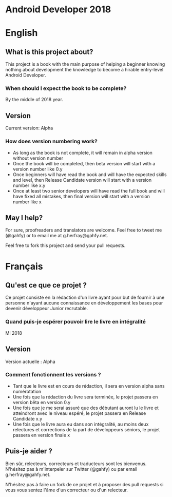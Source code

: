 # Android Developer 2018

# English

## What is this project about?

This project is a book with the main purpose of helping a beginner knowing nothing about development the knowledge to become a hirable entry-level Android Developer.

### When should I expect the book to be complete?

By the middle of 2018 year.

## Version

Current version: Alpha

### How does version numbering work?

* As long as the book is not complete, it will remain in alpha version without version number
* Once the book will be completed, then beta version will start with a version number like 0.y
* Once beginners will have read the book and will have the expected skills and level, then Release Candidate version will start with a version number like x.y
* Once at least two senior developers will have read the full book and will have fixed all mistakes, then final version will start with a version number like x

## May I help?

For sure, proofreaders and translators are welcome. Feel free to tweet me (&#64;gahfy) or to email me at g.herfray&#64;gahfy.net.

Feel free to fork this project and send your pull requests.

# Français

## Qu'est ce que ce projet ?

Ce projet consiste en la rédaction d'un livre ayant pour but de fournir à une personne n'ayant aucune connaissance en développement les bases pour devenir développeur Junior recrutable.

### Quand puis-je espérer pouvoir lire le livre en intégralité

Mi 2018

## Version

Version actuelle : Alpha

### Comment fonctionnent les versions ?

* Tant que le livre est en cours de rédaction, il sera en version alpha sans numérotation
* Une fois que la rédaction du livre sera terminée, le projet passera en version bêta en version 0.y
* Une fois que je me serai assuré que des débutant auront lu le livre et atteindront avec le niveau espéré, le projet passera en Release Candidate x.y
* Une fois que le livre aura eu dans son intégralité, au moins deux relectures et corrections de la part de développeurs séniors, le projet passera en version finale x

## Puis-je aider ?

Bien sûr, relecteurs, correcteurs et traducteurs sont les bienvenus. N'hésitez pas à m'interpeler sur Twitter (&#64;gahfy) ou par email g.herfray&#64;gahfy.net.

N'hésitez pas à faire un fork de ce projet et à proposer des pull requests si vous vous sentez l'âme d'un correcteur ou d'un relecteur.
